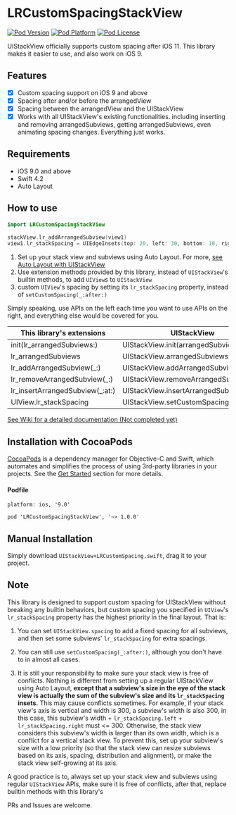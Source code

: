 # LRCustomSpacingStackView

[![Pod Version](http://img.shields.io/cocoapods/v/LRCustomSpacingStackView.svg?style=flat)](http://cocoadocs.org/docsets/LRCustomSpacingStackView/)
[![Pod Platform](http://img.shields.io/cocoapods/p/LRCustomSpacingStackView.svg?style=flat)](http://cocoadocs.org/docsets/LRCustomSpacingStackView/)
[![Pod License](http://img.shields.io/cocoapods/l/LRCustomSpacingStackView.svg?style=flat)](https://mit-license.org)

UIStackView officially supports custom spacing after iOS 11. This library makes it easier to use, and also work on iOS 9.

## Features
- [x] Custom spacing support on iOS 9 and above
- [X] Spacing after and/or before the arrangedView
- [X] Spacing between the arrangedView and the UIStackView
- [X] Works with all UIStackView's existing functionalities. including inserting and removing arrangedSubviews, getting arrangedSubviews, even animating spacing changes. Everything just works.

## Requirements
- iOS 9.0 and above
- Swift 4.2
- Auto Layout

## How to use
```swift
import LRCustomSpacingStackView

stackView.lr_addArrangedSubview(view1)
view1.lr_stackSpacing = UIEdgeInsets(top: 20, left: 30, bottom: 10, right: 0)
```
1. Set up your stack view and subviews using Auto Layout. For more, [see Auto Layout with UIStackView](https://developer.apple.com/library/archive/documentation/UserExperience/Conceptual/AutolayoutPG/LayoutUsingStackViews.html#//apple_ref/doc/uid/TP40010853-CH11-SW1) 
2. Use extension methods provided by this library, instead of `UIStackView`'s builtin methods, to add `UIView`s to `UIStackView`
3. custom `UIView`'s spacing by setting its `lr_stackSpacing` property, instead of `setCustomSpacing(_:after:)` 

Simply speaking, use APIs on the left each time you want to use APIs on the right, and everything else would be covered for you.

|  This library's extensions       | UIStackView                               |
| -------------------------------- | -----------------------------             |
| init(lr_arrangedSubviews:)       | UIStackView.init(arrangedSubviews:)       |
| lr_arrangedSubviews              | UIStackView.arrangedSubviews              |
| lr_addArrangedSubview(\_:)       | UIStackView.addArrangedSubview(\_:)       |
| lr_removeArrangedSubview(\_:)    | UIStackView.removeArrangedSubview(\_:)    |
| lr_insertArrangedSubview(\_:at:) | UIStackView.insertArrangedSubview(\_:at:) |
| UIView.lr_stackSpacing           | UIStackView.setCustomSpacing(\_:after:)   |

[See Wiki for a detailed documentation (Not completed yet)](https://github.com/lurui1029/LRCustomSpacingStackView/wiki)

## Installation with CocoaPods
[CocoaPods](http://cocoapods.org/) is a dependency manager for Objective-C and Swift, which automates and simplifies the process of using 3rd-party libraries in your projects. See the [Get Started](http://cocoapods.org/#get_started) section for more details.

#### Podfile
```
platform: ios, '9.0'

pod 'LRCustomSpacingStackView', '~> 1.0.0'
```

## Manual Installation
Simply download `UIStackView+LRCustomSpacing.swift`, drag it to your project.

## Note
This library is designed to support custom spacing for UIStackView without breaking any builtin behaviors, but custom spacing you specified in `UIView`'s `lr_stackSpacing` property has the highest priority in the final layout. That is:

1. You can set `UIStackView.spacing` to add a fixed spacing for all subviews, and then set some subviews' `lr_stackSpacing` for extra spacings.
    
2. You can still use `setCustomSpacing(_:after:)`, although you don't have to in almost all cases.
    
3. It is still your responsibility to make sure your stack view is free of conflicts. Nothing is different from setting up a regular UIStackView using Auto Layout, **except that a subview's size in the eye of the stack view is actually the sum of the subview's size  and its `lr_stackSpacing` insets.** This may cause conflicts sometimes. For example, if your stack view's axis is vertical and width is 300, a subview's width is also 300, in this case, this subview's width + `lr_stackSpacing.left` + `lr_stackSpacing.right` must <= 300. Otherwise, the stack view considers this subview's width is larger than its own width, which is a conflict for a vertical stack view. To prevent this, set up your subview's size with a low priority (so that the stack view can resize subviews based on its axis, spacing, distribution and alignment), or make the stack view self-growing at its axis.

A good practice is to, always set up your stack view and subviews using regular `UIStackView` APIs, make sure it is free of conflicts, after that, replace builtin methods with this library's

PRs and Issues are welcome.
